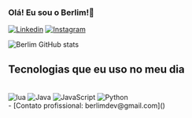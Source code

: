 
### Olá! Eu sou o Berlim!👋
[![Linkedin](https://img.shields.io/badge/LinkedIn-0077B5?style=for-the-badge&logo=linkedin&logoColor=white)](https://www.linkedin.com/)
[![Instagram](https://img.shields.io/badge/Instagram-E4405F?style=for-the-badge&logo=instagram&logoColor=white)](https://www.instagram.com/021.berlim/)

![Berlim GitHub stats](https://github-readme-stats.vercel.app/api?username=021berlim&show_icons=true&theme=transparent)

## Tecnologias que eu uso no meu dia

<div style="display: inline_block"><br/>
<img align="center" alt="lua" src="https://img.shields.io/badge/Lua-2C2D72?style=for-the-badge&logo=lua&logoColor=white"/>
<img align="center" alt="Java" src="https://img.shields.io/badge/Java-ED8B00?style=for-the-badge&logo=openjdk&logoColor=white"/>
<img align="center" alt="JavaScript" src="https://img.shields.io/badge/JavaScript-F7DF1E?style=for-the-badge&logo=javascript&logoColor=black"/>
<img align="center" alt="Python" src="https://img.shields.io/badge/Python-3776AB?style=for-the-badge&logo=python&logoColor=white"/>
</div>
- [Contato profissional: berlimdev@gmail.com]()
